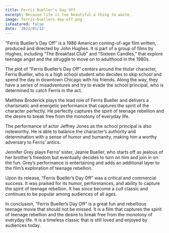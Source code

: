 ```yaml
---
title: Ferris Bueller’s Day Off
excerpt: Because life is too beautiful a thing to waste.
image: ferris-buellers-day-off.png
isFeatured: false
date: '2023/01/12'
---
```


“Ferris Bueller’s Day Off” is a 1986 American coming-of-age film written, produced and directed by John Hughes. It is part of a group of films by Hughes, including “The Breakfast Club” and “Sixteen Candles,” that explore teenage angst and the struggle to move on to adulthood in the 1980s.

The plot of “Ferris Bueller’s Day Off” centers around the titular character, Ferris Bueller, who is a high school student who decides to skip school and spend the day in downtown Chicago with his friends. Along the way, they have a series of misadventures and try to evade the school principal, who is determined to catch Ferris in the act.

Matthew Broderick plays the lead role of Ferris Bueller and delivers a charismatic and energetic performance that captures the spirit of the character perfectly. He perfectly captures the spirit of teenage rebellion and the desire to break free from the monotony of everyday life.

The performance of actor Jeffrey Jones as the school principal is also noteworthy. He is able to balance the character’s authority and determination with a sense of humor and humanity, making him a worthy adversary to Ferris’ antics.

Jennifer Grey plays Ferris’ sister, Jeanie Bueller, who starts off as jealous of her brother’s freedom but eventually decides to turn on him and join in on the fun. Grey’s performance is entertaining and adds an additional layer to the film’s exploration of teenage rebellion.

Upon its release, “Ferris Bueller’s Day Off” was a critical and commercial success. It was praised for its humor, performances, and ability to capture the spirit of teenage rebellion. It has since become a cult classic and continues to be popular among audiences of all ages.

In conclusion, “Ferris Bueller’s Day Off” is a great fun and rebellious teenage movie that should not be missed. It is a film that captures the spirit of teenage rebellion and the desire to break free from the monotony of everyday life. It is a timeless classic that is still loved and enjoyed by audiences today.